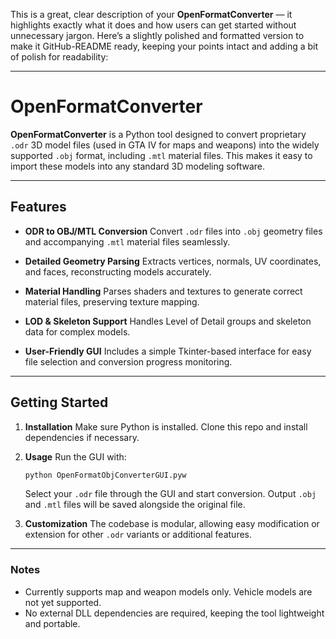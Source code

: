 This is a great, clear description of your **OpenFormatConverter** — it highlights exactly what it does and how users can get started without unnecessary jargon. Here’s a slightly polished and formatted version to make it GitHub-README ready, keeping your points intact and adding a bit of polish for readability:

---

# OpenFormatConverter

**OpenFormatConverter** is a Python tool designed to convert proprietary `.odr` 3D model files (used in GTA IV for maps and weapons) into the widely supported `.obj` format, including `.mtl` material files. This makes it easy to import these models into any standard 3D modeling software.

---

## Features

* **ODR to OBJ/MTL Conversion**
  Convert `.odr` files into `.obj` geometry files and accompanying `.mtl` material files seamlessly.

* **Detailed Geometry Parsing**
  Extracts vertices, normals, UV coordinates, and faces, reconstructing models accurately.

* **Material Handling**
  Parses shaders and textures to generate correct material files, preserving texture mapping.

* **LOD & Skeleton Support**
  Handles Level of Detail groups and skeleton data for complex models.

* **User-Friendly GUI**
  Includes a simple Tkinter-based interface for easy file selection and conversion progress monitoring.

---

## Getting Started

1. **Installation**
   Make sure Python is installed. Clone this repo and install dependencies if necessary.

2. **Usage**
   Run the GUI with:

   ```bash
   python OpenFormatObjConverterGUI.pyw
   ```

   Select your `.odr` file through the GUI and start conversion. Output `.obj` and `.mtl` files will be saved alongside the original file.

3. **Customization**
   The codebase is modular, allowing easy modification or extension for other `.odr` variants or additional features.

---

### Notes

* Currently supports map and weapon models only. Vehicle models are not yet supported.
* No external DLL dependencies are required, keeping the tool lightweight and portable.
